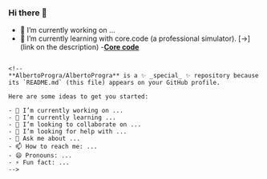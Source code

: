 ### Hi there 👋

- 🔭 I’m currently working on ...
- 🌱 I’m currently learning with core.code (a professional simulator).
[->](link on the description)
-[**Core code**](https://www.core-code.io/)
```

<!--
**AlbertoProgra/AlbertoProgra** is a ✨ _special_ ✨ repository because its `README.md` (this file) appears on your GitHub profile.

Here are some ideas to get you started:

- 🔭 I’m currently working on ...
- 🌱 I’m currently learning ...
- 👯 I’m looking to collaborate on ...
- 🤔 I’m looking for help with ...
- 💬 Ask me about ...
- 📫 How to reach me: ...
- 😄 Pronouns: ...
- ⚡ Fun fact: ...
-->
